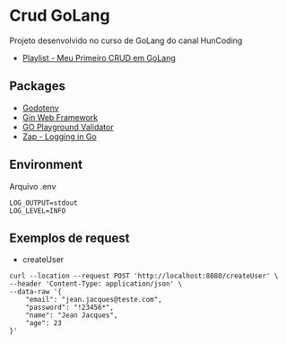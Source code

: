 # Crud GoLang

Projeto desenvolvido no curso de GoLang do canal HunCoding

- [Playlist - Meu Primeiro CRUD em GoLang](https://www.youtube.com/playlist?list=PLm-xZWCprwYQ3gyCxJ8TR1L2ZnUOPvOpr)

## Packages

- [Godotenv](https://github.com/joho/godotenv)
- [Gin Web Framework](https://github.com/gin-gonic/gin)
- [GO Playground Validator](https://github.com/go-playground/validator)
- [Zap - Logging in Go](https://github.com/uber-go/zap)

## Environment

Arquivo .env

``` .env
LOG_OUTPUT=stdout
LOG_LEVEL=INFO
```

## Exemplos de request

- createUser

``` curl
curl --location --request POST 'http://localhost:8080/createUser' \
--header 'Content-Type: application/json' \
--data-raw '{
    "email": "jean.jacques@teste.com",
    "password": "!23456*",
    "name": "Jean Jacques",
    "age": 23
}'
```
